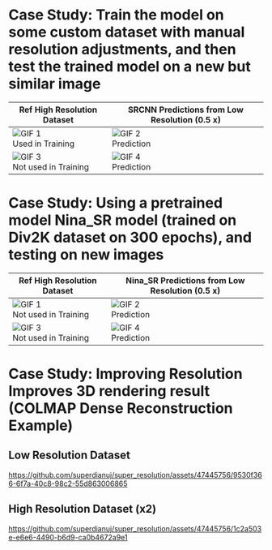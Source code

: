 # Case Study: Train the model on some custom dataset with manual resolution adjustments, and then test the trained model on a new but similar image


| Ref High Resolution Dataset | SRCNN Predictions from Low Resolution (0.5 x) |
|---------|------------------|
| ![GIF 1](super_res1/highres.gif)<br>Used in Training | ![GIF 2](super_res1/highres_pred.gif)<br>Prediction |
| ![GIF 3](super_res1/new_highres.gif)<br>Not used in Training | ![GIF 4](super_res1/new_highres_pred.gif)<br>Prediction |


# Case Study: Using a pretrained model Nina_SR model (trained on Div2K dataset on 300 epochs), and testing on new images

| Ref High Resolution Dataset | Nina_SR Predictions from Low Resolution (0.5 x)|
|---------|------------------|
| ![GIF 1](super_res2/vase_highres.gif)<br>Not used in Training | ![GIF 2](super_res2/vase_highres_pred.gif)<br>Prediction |
| ![GIF 3](super_res2/balcony_highres.gif)<br>Not used in Training | ![GIF 4](super_res2/balcony_highres_pred.gif)<br>Prediction |


# Case Study: Improving Resolution Improves 3D rendering result (COLMAP Dense Reconstruction Example)

## Low Resolution Dataset


https://github.com/superdianuj/super_resolution/assets/47445756/9530f366-6f7a-40c8-98c2-55d863006865



## High Resolution Dataset (x2)


https://github.com/superdianuj/super_resolution/assets/47445756/1c2a503e-e6e6-4490-b6d9-ca0b4672a9e1

